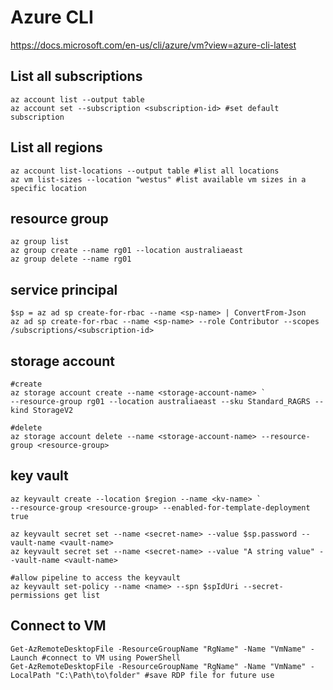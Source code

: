 # Azure CLI

https://docs.microsoft.com/en-us/cli/azure/vm?view=azure-cli-latest

## List all subscriptions
```
az account list --output table
az account set --subscription <subscription-id> #set default subscription
```

## List all regions
```
az account list-locations --output table #list all locations
az vm list-sizes --location "westus" #list available vm sizes in a specific location
```

## resource group
```
az group list
az group create --name rg01 --location australiaeast
az group delete --name rg01
```

## service principal
```
$sp = az ad sp create-for-rbac --name <sp-name> | ConvertFrom-Json
az ad sp create-for-rbac --name <sp-name> --role Contributor --scopes /subscriptions/<subscription-id>
```

## storage account
```
#create
az storage account create --name <storage-account-name> `
--resource-group rg01 --location australiaeast --sku Standard_RAGRS --kind StorageV2

#delete
az storage account delete --name <storage-account-name> --resource-group <resource-group>
```

## key vault
```
az keyvault create --location $region --name <kv-name> `
--resource-group <resource-group> --enabled-for-template-deployment true

az keyvault secret set --name <secret-name> --value $sp.password --vault-name <vault-name>
az keyvault secret set --name <secret-name> --value "A string value" --vault-name <vault-name>

#allow pipeline to access the keyvault
az keyvault set-policy --name <name> --spn $spIdUri --secret-permissions get list
```

## Connect to VM
```
Get-AzRemoteDesktopFile -ResourceGroupName "RgName" -Name "VmName" -Launch #connect to VM using PowerShell
Get-AzRemoteDesktopFile -ResourceGroupName "RgName" -Name "VmName" -LocalPath "C:\Path\to\folder" #save RDP file for future use
```
